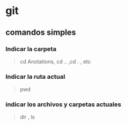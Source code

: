 # git

## comandos simples 

### Indicar la carpeta
>cd Anotations, cd .. ,cd . , etc

### Indicar la ruta actual
>pwd

### indicar los archivos y carpetas actuales
>dir , ls

